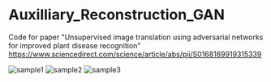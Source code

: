 # Auxilliary_Reconstruction_GAN
Code for paper "Unsupervised image translation using adversarial networks for improved plant disease recognition" 
https://www.sciencedirect.com/science/article/abs/pii/S0168169919315339

![sample1](assets/result1.jpg)
![sample2](assets/result2.jpg)
![sample3](assets/result3.jpg)

